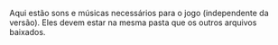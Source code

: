Aqui estão sons e músicas necessários para o jogo (independente da versão).
Eles devem estar na mesma pasta que os outros arquivos baixados.
